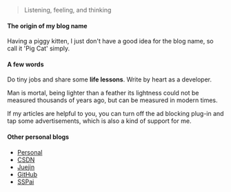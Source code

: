> Listening, feeling, and thinking

#### The origin of my blog name

Having a piggy kitten, I just don't have a good idea for the blog name, so call it 'Pig Cat' simply.

#### A few words

Do tiny jobs and share some **life lessons**. Write by heart as a developer.

Man is mortal, being lighter than a feather its lightness could not be measured thousands of years ago, but can be measured in modern times.

If my articles are helpful to you, you can turn off the ad blocking plug-in and tap some advertisements, which is also a kind of support for me.

#### Other personal blogs

- [Personal](https://ysy950803.top)
- [CSDN](https://blog.csdn.net/ysy950803)
- [Juejin](https://juejin.im/user/587348ff8d6d8100589967ab/posts)
- [GitHub](https://github.com/ysy950803)
- [SSPai](https://sspai.com/u/ysy950803)
